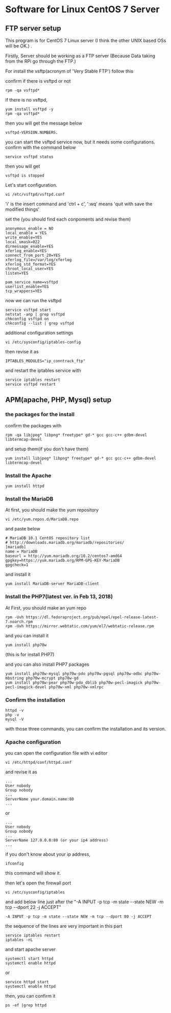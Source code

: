 
# Software for Linux CentOS 7 Server

## FTP server setup
This program is for CentOS 7 Linux server (I think the other UNIX based OSs will be OK.) .

Firstly, Server should be working as a FTP server (Because Data taking from the RPi go through the FTP.)

For install the vsftp(acronym of 'Very Stable FTP') follow this

confirm if there is vsftpd or not

	rpm -qa vsftpd*
  
if there is no vsftpd,

	yum install vsftpd -y	
	rpm -qa vsftpd*
  
then you will get the message below
  
	vsftpd-VERSION.NUMBERS.
 
you can start the vsftpd service now, but it needs some configurations.
confirm with the command below
  
	service vsftpd status

then you will get

	vsftpd is stopped
  
Let's start configuration.
  
	vi /etc/vsftpd/vsftpd.conf

'i' is the insert command and 'ctrl + c', ':wq' means 'quit with save the modified things'

set the (you should find each conpoments and revise them)

	anonymous_enable = NO
	local_enable = YES
	write_enable=YES
	local_umask=022
	dirmessage_enable=YES
	xferlog_enable=YES
	connect_from_port_20=YES
	xferlog_file=/var/log/xferlog
	xferlog_std_format=YES
	chroot_local_user=YES
	listen=YES
	
	pam_service_name=vsftpd
	userlist_enable=YES
	tcp_wrappers=YES

now we can run the vsftpd

	service vsftpd start
	netstat -anp | grep vsftpd
	chkconfig vsftpd on
	chkconfig --list | grep vsftpd

additional configuration settings

	vi /etc/sysconfig/iptables-config

then revise it as

	IPTABLES_MODULES="ip_conntrack_ftp"

and restart the iptables service with

	service iptables restart
	service vsftpd restart

## APM(apache, PHP, Mysql) setup

### the packages for the install
confirm the packages with

	rpm -qa libjpeg* libpng* freetype* gd-* gcc gcc-c++ gdbm-devel libtermcap-devel

and setup them(if you don't have them)

	yum install libjpeg* libpng* freetype* gd-* gcc gcc-c++ gdbm-devel libtermcap-devel
	
### Install the Apache
	
	yum install httpd
	
### Install the MariaDB
At first, you should make the yum repository
	
	vi /etc/yum.repos.d/MariaDB.repo
	
and paste below

	# MariaDB 10.1 CentOS repository list 
	# http://downloads.mariadb.org/mariadb/repositories/
	[mariadb]
	name = MariaDB
	baseurl = http://yum.mariadb.org/10.2/centos7-amd64
	gpgkey=https://yum.mariadb.org/RPM-GPG-KEY-MariaDB
	gpgcheck=1

and install it

	yum install MariaDB-server MariaDB-client
	
### Install the PHP7(latest ver. in Feb 13, 2018)

At First, you should make an yum repo

	rpm -Uvh https://dl.fedoraproject.org/pub/epel/epel-release-latest-7.noarch.rpm
	rpm -Uvh https://mirror.webtatic.com/yum/el7/webtatic-release.rpm
	
and you can install it

	yum install php70w

(this is for install PHP7)

and you can also install PHP7 packages

	yum install php70w-mysql php70w-pdo php70w-pgsql php70w-odbc php70w-mbstring php70w-mcrypt php70w-gd
	yum install php70w-pear php70w-pdo_dblib php70w-pecl-imagick php70w-pecl-imagick-devel php70w-xml php70w-xmlrpc

### Confirm the installation

	httpd -v
	php -v
	mysql -V

with those three commands, you can confirm the installation and its version.

### Apache configuration

you can open the configuration file with vi editor

	vi /etc/httpd/conf/httpd.conf

and revise it as

	...
	User nobody
	Group nobody
	...
	ServerName your.domain.name:80
	...
	
or

	...
	User nobody
	Group nobody
	...
	ServerName 127.0.0.0:80 (or your ip4 address)
	...

if you don't know about your ip address,

	ifconfig
	
this command will show it.

then let's open the firewall port

	vi /etc/sysconfig/iptables
	
and add below line just after the "-A INPUT -p tcp -m state --state NEW -m tcp --dport 22 -j ACCEPT"

	-A INPUT -p tcp -m state --state NEW -m tcp --dport 80 -j ACCEPT

the sequence of the lines are very important in this part

	service iptables restart
	iptables -nL
	
and start apache server

	systemctl start httpd
	systemctl enable httpd
	
or

	service httpd start
	systemctl enable httpd

then, you can confirm it

	ps -ef |grep httpd
	
